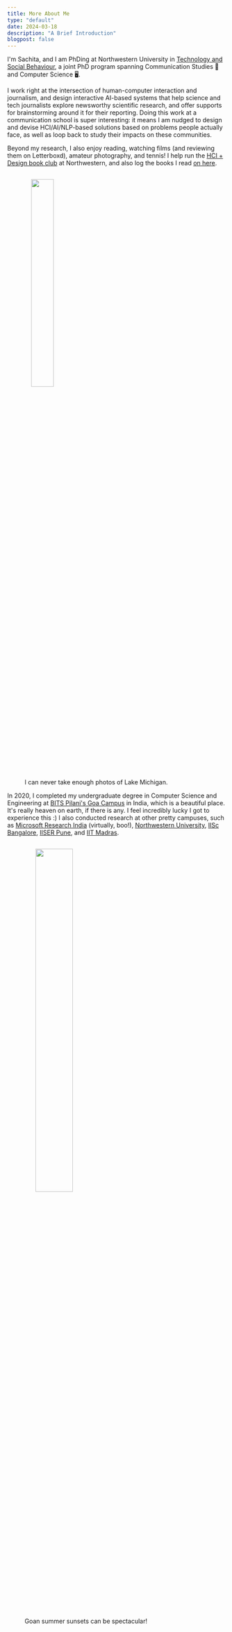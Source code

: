 ```yaml
---
title: More About Me
type: "default"
date: 2024-03-18
description: "A Brief Introduction"
blogpost: false
---
```


I'm Sachita, and I am PhDing at Northwestern University in [Technology and Social Behaviour](https://tsb.northwestern.edu), a joint PhD program spanning Communication Studies 💬 and Computer Science 🖥️.

I work right at the intersection of human-computer interaction and journalism, and design interactive AI-based systems that help science and tech journalists explore newsworthy scientific research, and offer supports for brainstorming around it for their reporting. Doing this work at a communication school is super interesting: it means I am nudged to design and devise HCI/AI/NLP-based solutions based on problems people actually face, as well as loop back to study their impacts on these communities.

Beyond my research, I also enjoy reading, watching films (and reviewing them on Letterboxd), amateur photography, and tennis! I help run the [HCI + Design book club](https://hci.northwestern.edu/news-events/phd-book-club.html) at Northwestern, and also log the books I read [on here](../books).


<figure class='with_caption'>
 <img style="margin: 15px 0px 15px 15px;" src="../img/lake_michigan.jpg" width=35% />
 <figcaption> I can never take enough photos of Lake Michigan. </figcaption>
</figure>

In 2020, I completed my undergraduate degree in Computer Science and Engineering at [BITS Pilani's Goa Campus](https://www.bits-pilani.ac.in/goa/) in India, which is a beautiful place. It's really heaven on earth, if there is any. I feel incredibly lucky I got to experience this :) I also conducted research at other pretty campuses, such as [Microsoft Research India](https://www.microsoft.com/en-us/research/lab/microsoft-research-india/) (virtually, boo!), [Northwestern University](https://amaral.northwestern.edu), [IISc Bangalore](http://dccc.iisc.ac.in), [IISER Pune](https://pbl.acads.iiserpune.ac.in/pbl-iiser-p), and [IIT Madras](https://home.iitm.ac.in/kraman/lab/).

<figure class='with_caption'>
 <img style="margin: 15px 0px 15px 25px;" src="../img/goan_sunset.jpg" width=45% />
 <figcaption> Goan summer sunsets can be spectacular!</figcaption>
</figure>  


<!-- - Over my research career thus far, I've worked with some wonderful people on some fascinating ideas such as:
    - running computer simulations to model evolutionary theories, 
    - designing visualizations to communicate the impact of climate change, 
    - studying the novelty of tropes in films, 
    - working with journalists to design recommender systems for newsrooms   -->


<!-- I completed my undergraduate thesis in 2019 under [Dr. Luis Amaral](https://amaral.northwestern.edu/people/amaral/) at Northwestern Univeristy, where I studied the interplay and evolution of cinematic tropes in American films, by modelling complex network dynamics of said tropes. In Summer 2020, I worked with [Dr. Joyojeet Pal](https://www.microsoft.com/en-us/research/people/jopal/) and team, in the [Technology for Emerging Markets](https://www.microsoft.com/en-us/research/theme/technology-for-emerging-markets/) group at Microsoft Research, India.  -->

<!-- 
<figure class='with_caption' style="float: left">
 <img style="margin: 15px 25px 15px 15px;" src="../img/panjim.png" width="230" />
 <figcaption> Panjim in Goa AKA Heaven</figcaption>
</figure> -->
<!-- 
In my free time, I love to read anything and everything I can get my hands on, and sometimes, I even write. I'm also a photography enthusiast, although I don't think I'm very good at it.

I am also a part of the founding and editorial team of the [BITS R&D blog](https://bitsrnd.wordpress.com), which documents the research endeavours of BITS students and alumni for public benefit. I love helping my juniors figure how to get into research as an undergrad, because I really benefited from my own seniors taking out the time to help me explore research, to see if it was the right career for me to pursue. So if you're reading this and need help, feel free to email me and I'd be happy to be a sounding board with whatever you'd like! -->



<!-- # Experience

<img style="float: left; margin: 0px 20px 5px 0px;" src="../img/msr_logo.jpeg" width="75" />
### [Microsoft Research, India](https://northwestern.edu)
#### Summer Research Intern, 2020

<br>

<img style="float: left; margin: 0px 20px 5px 0px;" src="../img/iisc_logo.png" width="75" />
### [Indian Institute of Science](https://www.iisc.ac.in)
#### Remote Research Intern, 2019

<br>

<img style="float: left; margin: 0px 20px 5px 0px;" src="../img/iit_madras_logo.png" width="75" />
### [IIT Madras](https://www.iitm.ac.in)
#### Summer Research Intern, 2018

<br>

# Education

<img style="float: left; margin: 0px 20px 5px 0px;" src="../img/northwestern_logo.png" width="75" />
### [Northwestern University](https://tsb.northwestern.edu/)
#### PhD, Technology and Social Behaviour, Ongoing

<br>

<img style="float: left; margin: 0px 20px 5px 0px;" src="../img/bits_pilani_logo.png" width="75" />
### [BITS Pilani K. K. Birla Goa Campus](https://www.bits-pilani.ac.in/goa/)
#### B.E. Computer Science, 2016-2020

<br>


 -->

